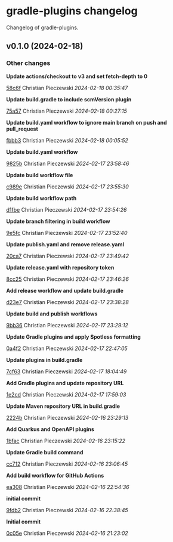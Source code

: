 # gradle-plugins changelog

Changelog of gradle-plugins.

## v0.1.0 (2024-02-18)

### Other changes

**Update actions/checkout to v3 and set fetch-depth to 0**


[58c6f](https://github.com/qloud/gradle-plugins/commit/58c6fe5ef586f0f) Christian Pieczewski *2024-02-18 00:35:47*

**Update build.gradle to include scmVersion plugin**


[75a57](https://github.com/qloud/gradle-plugins/commit/75a57336a2776a3) Christian Pieczewski *2024-02-18 00:27:15*

**Update build.yaml workflow to ignore main branch on push and pull_request**


[fbbb3](https://github.com/qloud/gradle-plugins/commit/fbbb30ae2553c94) Christian Pieczewski *2024-02-18 00:05:52*

**Update build.yaml workflow**


[9825b](https://github.com/qloud/gradle-plugins/commit/9825b7250c2c56d) Christian Pieczewski *2024-02-17 23:58:46*

**Update build workflow file**


[c989e](https://github.com/qloud/gradle-plugins/commit/c989e6f52382e3c) Christian Pieczewski *2024-02-17 23:55:30*

**Update build workflow path**


[d1fbe](https://github.com/qloud/gradle-plugins/commit/d1fbe231fff10ed) Christian Pieczewski *2024-02-17 23:54:26*

**Update branch filtering in build workflow**


[9e5fc](https://github.com/qloud/gradle-plugins/commit/9e5fcfd5b44feed) Christian Pieczewski *2024-02-17 23:52:40*

**Update publish.yaml and remove release.yaml**


[20ca7](https://github.com/qloud/gradle-plugins/commit/20ca7dc8202a43e) Christian Pieczewski *2024-02-17 23:49:42*

**Update release.yaml with repository token**


[8cc25](https://github.com/qloud/gradle-plugins/commit/8cc25a38d2edeeb) Christian Pieczewski *2024-02-17 23:46:26*

**Add release workflow and update build.gradle**


[d23e7](https://github.com/qloud/gradle-plugins/commit/d23e704a65032f0) Christian Pieczewski *2024-02-17 23:38:28*

**Update build and publish workflows**


[9bb36](https://github.com/qloud/gradle-plugins/commit/9bb36032a019e7b) Christian Pieczewski *2024-02-17 23:29:12*

**Update Gradle plugins and apply Spotless formatting**


[0a4f2](https://github.com/qloud/gradle-plugins/commit/0a4f234494c37a4) Christian Pieczewski *2024-02-17 22:47:05*

**Update plugins in build.gradle**


[7cf63](https://github.com/qloud/gradle-plugins/commit/7cf63750fcfc7bf) Christian Pieczewski *2024-02-17 18:04:49*

**Add Gradle plugins and update repository URL**


[1e2cd](https://github.com/qloud/gradle-plugins/commit/1e2cdac83d4022c) Christian Pieczewski *2024-02-17 17:59:03*

**Update Maven repository URL in build.gradle**


[2224b](https://github.com/qloud/gradle-plugins/commit/2224b6fc65bcb49) Christian Pieczewski *2024-02-16 23:29:13*

**Add Quarkus and OpenAPI plugins**


[1bfac](https://github.com/qloud/gradle-plugins/commit/1bfac716af6ca04) Christian Pieczewski *2024-02-16 23:15:22*

**Update Gradle build command**


[cc712](https://github.com/qloud/gradle-plugins/commit/cc71254883cd942) Christian Pieczewski *2024-02-16 23:06:45*

**Add build workflow for GitHub Actions**


[ea308](https://github.com/qloud/gradle-plugins/commit/ea3083c169878e6) Christian Pieczewski *2024-02-16 22:54:36*

**initial commit**


[9fdb2](https://github.com/qloud/gradle-plugins/commit/9fdb25838ee428f) Christian Pieczewski *2024-02-16 22:38:45*

**Initial commit**


[0c05e](https://github.com/qloud/gradle-plugins/commit/0c05ea3a084799a) Christian Pieczewski *2024-02-16 21:23:02*


